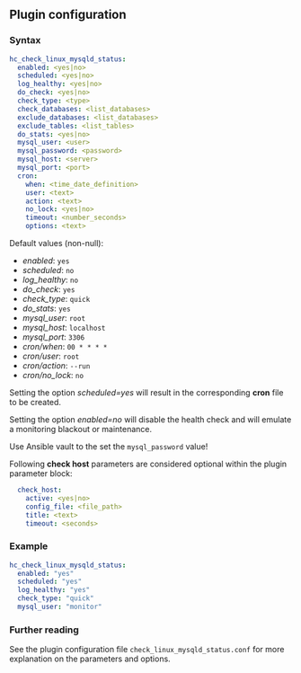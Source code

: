 ## Plugin configuration

### Syntax

```yaml
hc_check_linux_mysqld_status:
  enabled: <yes|no>
  scheduled: <yes|no>
  log_healthy: <yes|no>
  do_check: <yes|no>
  check_type: <type>
  check_databases: <list_databases>
  exclude_databases: <list_databases>
  exclude_tables: <list_tables>
  do_stats: <yes|no>
  mysql_user: <user>
  mysql_password: <password>
  mysql_host: <server>
  mysql_port: <port>
  cron:
    when: <time_date_definition>
    user: <text>
    action: <text>
    no_lock: <yes|no>
    timeout: <number_seconds>
    options: <text>  
```

Default values (non-null):
* *enabled*: `yes`
* *scheduled*: `no`
* *log_healthy*: `no`
* *do_check*: `yes`
* *check_type*: `quick`
* *do_stats*: `yes`
* *mysql_user*: `root`
* *mysql_host*: `localhost`
* *mysql_port*: `3306`
* *cron/when*: `00 * * * *`
* *cron/user*: `root`
* *cron/action*: `--run`
* *cron/no_lock*: `no`

Setting the option *scheduled=yes* will result in the corresponding **cron** file to be created.

Setting the option *enabled=no* will disable the health check and will emulate a monitoring blackout or maintenance.

Use Ansible vault to the set the `mysql_password` value!

Following **check host** parameters are considered optional within the plugin parameter block:

```yaml
  check_host:
    active: <yes|no>
    config_file: <file_path>
    title: <text>
    timeout: <seconds>
```

### Example

```yaml
hc_check_linux_mysqld_status:
  enabled: "yes"
  scheduled: "yes"    
  log_healthy: "yes"
  check_type: "quick"
  mysql_user: "monitor"
```

### Further reading

See the plugin configuration file `check_linux_mysqld_status.conf` for more explanation on the parameters and options.
